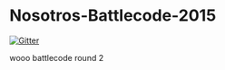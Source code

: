 Nosotros-Battlecode-2015
========================

[![Gitter](https://badges.gitter.im/Join%20Chat.svg)](https://gitter.im/NosotrosNueces/Nosotros-Battlecode-2015?utm_source=badge&utm_medium=badge&utm_campaign=pr-badge&utm_content=badge)

wooo battlecode round 2
